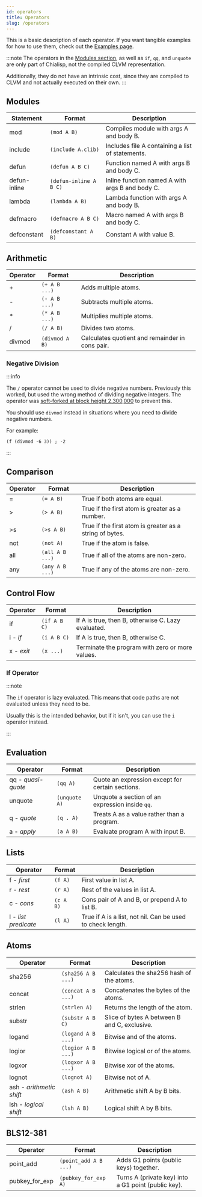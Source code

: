 ```yaml
---
id: operators
title: Operators
slug: /operators
---
```


This is a basic description of each operator. If you want tangible examples for how to use them, check out the [Examples page](/examples).

:::note
The operators in the [Modules section](#modules), as well as `if`, `qq`, and `unquote` are only part of Chialisp, not the compiled CLVM representation.

Additionally, they do not have an intrinsic cost, since they are compiled to CLVM and not actually executed on their own.
:::

## Modules

| Statement    | Format                 | Description                                      |
| ------------ | ---------------------- | ------------------------------------------------ |
| mod          | `(mod A B)`            | Compiles module with args A and body B.          |
| include      | `(include A.clib)`     | Includes file A containing a list of statements. |
| defun        | `(defun A B C)`        | Function named A with args B and body C.         |
| defun-inline | `(defun-inline A B C)` | Inline function named A with args B and body C.  |
| lambda       | `(lambda A B)`         | Lambda function with args A and body B.          |
| defmacro     | `(defmacro A B C)`     | Macro named A with args B and body C.            |
| defconstant  | `(defconstant A B)`    | Constant A with value B.                         |

## Arithmetic

| Operator | Format         | Description                                     |
| -------- | -------------- | ----------------------------------------------- |
| +        | `(+ A B ...)`  | Adds multiple atoms.                            |
| -        | `(- A B ...)`  | Subtracts multiple atoms.                       |
| \*       | `(* A B ...)`  | Multiplies multiple atoms.                      |
| /        | `(/ A B)`      | Divides two atoms.                              |
| divmod   | `(divmod A B)` | Calculates quotient and remainder in cons pair. |

### Negative Division

:::info

The `/` operator cannot be used to divide negative numbers. Previously this worked, but used the wrong method of dividing negative integers. The operator was [soft-forked at block height 2,300,000](https://www.chia.net/2022/03/04/divided-we-fork.en.html) to prevent this.

You should use `divmod` instead in situations where you need to divide negative numbers.

For example:

```chialisp
(f (divmod -6 3)) ; -2
```

:::

## Comparison

| Operator | Format          | Description                                             |
| -------- | --------------- | ------------------------------------------------------- |
| =        | `(= A B)`       | True if both atoms are equal.                           |
| >        | `(> A B)`       | True if the first atom is greater as a number.          |
| >s       | `(>s A B)`      | True if the first atom is greater as a string of bytes. |
| not      | `(not A)`       | True if the atom is false.                              |
| all      | `(all A B ...)` | True if all of the atoms are non-zero.                  |
| any      | `(any A B ...)` | True if any of the atoms are non-zero.                  |

## Control Flow

| Operator   | Format       | Description                                        |
| ---------- | ------------ | -------------------------------------------------- |
| if         | `(if A B C)` | If A is true, then B, otherwise C. Lazy evaluated. |
| i - _if_   | `(i A B C)`  | If A is true, then B, otherwise C.                 |
| x - _exit_ | `(x ...)`    | Terminate the program with zero or more values.    |

### If Operator

:::note

The `if` operator is lazy evaluated. This means that code paths are not evaluated unless they need to be.

Usually this is the intended behavior, but if it isn't, you can use the `i` operator instead.

:::

## Evaluation

| Operator           | Format        | Description                                      |
| ------------------ | ------------- | ------------------------------------------------ |
| qq - _quasi-quote_ | `(qq A)`      | Quote an expression except for certain sections. |
| unquote            | `(unquote A)` | Unquote a section of an expression inside `qq`.  |
| q - _quote_        | `(q . A)`     | Treats A as a value rather than a program.       |
| a - _apply_        | `(a A B)`     | Evaluate program A with input B.                 |

## Lists

| Operator             | Format    | Description                                                |
| -------------------- | --------- | ---------------------------------------------------------- |
| f - _first_          | `(f A)`   | First value in list A.                                     |
| r - _rest_           | `(r A)`   | Rest of the values in list A.                              |
| c - _cons_           | `(c A B)` | Cons pair of A and B, or prepend A to list B.              |
| l - _list predicate_ | `(l A)`   | True if A is a list, not nil. Can be used to check length. |

## Atoms

| Operator                 | Format             | Description                                  |
| ------------------------ | ------------------ | -------------------------------------------- |
| sha256                   | `(sha256 A B ...)` | Calculates the sha256 hash of the atoms.     |
| concat                   | `(concat A B ...)` | Concatenates the bytes of the atoms.         |
| strlen                   | `(strlen A)`       | Returns the length of the atom.              |
| substr                   | `(substr A B C)`   | Slice of bytes A between B and C, exclusive. |
| logand                   | `(logand A B ...)` | Bitwise and of the atoms.                    |
| logior                   | `(logior A B ...)` | Bitwise logical or of the atoms.             |
| logxor                   | `(logxor A B ...)` | Bitwise xor of the atoms.                    |
| lognot                   | `(lognot A)`       | Bitwise not of A.                            |
| ash - _arithmetic shift_ | `(ash A B)`        | Arithmetic shift A by B bits.                |
| lsh - _logical shift_    | `(lsh A B)`        | Logical shift A by B bits.                   |

## BLS12-381

| Operator       | Format                | Description                                         |
| -------------- | --------------------- | --------------------------------------------------- |
| point_add      | `(point_add A B ...)` | Adds G1 points (public keys) together.              |
| pubkey_for_exp | `(pubkey_for_exp A)`  | Turns A (private key) into a G1 point (public key). |

